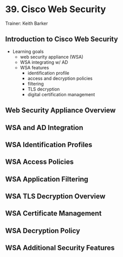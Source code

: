 # 39. Cisco Web Security

Trainer: Keith Barker


## Introduction to Cisco Web Security

- Learning goals
  - web security appliance (WSA)
  - WSA integrating w/ AD
  - WSA features
    - identification profile
    - access and decryption policies
    - filtering
    - TLS decryption
    - digital certification management


## Web Security Appliance Overview




## WSA and AD Integration




## WSA Identification Profiles




## WSA Access Policies




## WSA Application Filtering




## WSA TLS Decryption Overview




## WSA Certificate Management




## WSA Decryption Policy




## WSA Additional Security Features




